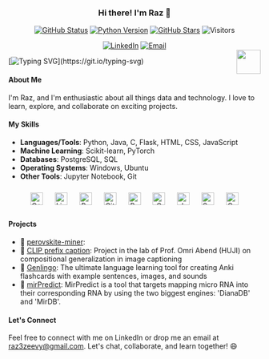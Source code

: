 ### <div align="center">Hi there! I'm Raz 🚀</div>

<p align="center">
  <a href="https://github.com/raz-zeevy"><img src="https://img.shields.io/badge/status-updating-brightgreen.svg" alt="GitHub Status" /></a>
  <a href="https://github.com/python/cpython"><img src="https://img.shields.io/badge/Python-3.10-FF1493.svg" alt="Python Version" /></a>
  <a href="https://github.com/raz-zeevy/stargazers"><img src="https://img.shields.io/github/stars/raz-zeevy.svg?logo=github" alt="GitHub Stars" /></a>
  <img src="https://visitor-badge.laobi.icu/badge?page_id=raz-zeevy" alt="Visitors" />
</p>

<div align="center">
  <a href="https://www.linkedin.com/in/raz-zeevy/"><img src="https://img.shields.io/badge/linkedin-%231E77B5.svg?&style=for-the-badge&logo=linkedin&logoColor=white" alt="LinkedIn" /></a>
  <a href="mailto:raz3zeevy@gmail.com"><img src="https://img.shields.io/badge/email-%23C14438.svg?&style=for-the-badge&logo=gmail&logoColor=white" alt="Email" /></a>
</div>

<div align="center">
  <a href="https://www.python.org/"><img src="https://upload.wikimedia.org/wikipedia/commons/c/c3/Python-logo-notext.svg" align="right" height="48" width="48"></a>
</div>

[![Typing SVG](https://readme-typing-svg.herokuapp.com?color=%2336BCF7&center=true&vCenter=true&width=600&lines=Hi+there+👋,+I'm+Raz;+Welcome+to+My+GitHub+Profile!;Data+Enthusiast+and+Tech+Explorer;Passionate+about+learning+new+things;Let's+connect+and+collaborate!)](https://git.io/typing-svg)

#### About Me

I'm Raz, and I'm enthusiastic about all things data and technology. I love to learn, explore, and collaborate on exciting projects. 

#### My Skills

- **Languages/Tools**: Python, Java, C, Flask, HTML, CSS, JavaScript
- **Machine Learning**: Scikit-learn, PyTorch
- **Databases**: PostgreSQL, SQL
- **Operating Systems**: Windows, Ubuntu
- **Other Tools**: Jupyter Notebook, Git

<div align="center">  
<img style="margin: 10px" src="https://profilinator.rishav.dev/skills-assets/cplusplus-original.svg" alt="C++" height="25" />  
<img style="margin: 10px" src="https://profilinator.rishav.dev/skills-assets/linux-original.svg" alt="Linux" height="25" />  
<img style="margin: 10px" src="https://profilinator.rishav.dev/skills-assets/python-original.svg" alt="Python" height="25" />  
<img style="margin: 10px" src="https://profilinator.rishav.dev/skills-assets/git-scm-icon.svg" alt="Git" height="25" />  
<img style="margin: 10px" src="https://profilinator.rishav.dev/skills-assets/gnu_bash-icon.svg" alt="Bash" height="25" />  
<img style="margin: 10px" src="https://profilinator.rishav.dev/skills-assets/c-original.svg" alt="C" height="25" />  
<img style="margin: 10px" src="https://profilinator.rishav.dev/skills-assets/java-original-wordmark.svg" alt="Java" height="25" />  
<img style="margin: 10px" src="https://profilinator.rishav.dev/skills-assets/swift-original-wordmark.svg" alt="Swift" height="25" />  
<img style="margin: 10px" src="https://profilinator.rishav.dev/skills-assets/opencv-icon.svg" alt="OpenCV" height="25" />  
</div>


#### Projects
- 📡 [perovskite-miner](https://github.com/raz-zeevy/perovskite-miner): 
- 🚀 [CLIP prefix caption](https://github.com/raz-zeevy/CLIP_prefix_caption): Project in the lab of Prof. Omri Abend (HUJI) on compositional generalization in image captioning
- 🌟 [Genlingo](https://github.com/raz-zeevy/Genlingo): The ultimate language learning tool for creating Anki flashcards with example sentences, images, and sounds
- 🎉 [mirPredict](https://github.com/raz-zeevy/mirPredict): MirPredict is a tool that targets mapping micro RNA into their corresponding RNA by using the two biggest engines: 'DianaDB' and 'MirDB'.

#### Let's Connect

Feel free to connect with me on LinkedIn or drop me an email at raz3zeevy@gmail.com. Let's chat, collaborate, and learn together! 😄
